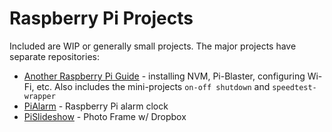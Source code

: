 # Raspberry Pi Projects

Included are WIP or generally small projects. The major projects have separate repositories:

- [Another Raspberry Pi Guide](https://github.com/KyleKing/Another_Raspberry_Pi_Guide) - installing NVM, Pi-Blaster, configuring Wi-Fi, etc. Also includes the mini-projects `on-off shutdown` and `speedtest-wrapper`
- [PiAlarm](https://github.com/KyleKing/PiAlarm) - Raspberry Pi alarm clock
- [PiSlideshow](https://github.com/KyleKing/PiSlideshow) - Photo Frame w/ Dropbox
